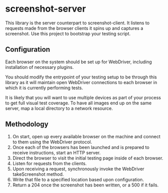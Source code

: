 # screenshot-server

This library is the server counterpart to screenshot-client. It listens to requests made from the browser clients it spins up and captures a screenshot. Use this project to bootstrap your testing script.


## Configuration

Each browser on the system should be set up for WebDriver, including installation of necessary plugins.

You should modify the entrypoint of your testing setup to be through this library as it will maintain open WebDriver connections to each browser in which it is currently performing tests.

It is likely that you will want to use multiple devices as part of your process to get full visual test coverage. To have all images end up on the same server, map a local directory to a network resource.


## Methodology

1. On start, open up every available browser on the machine and connect to them using the WebDriver protocol.
2. Once each of the browsers has been launched and is prepared to receive instructions, start an HTTP server.
3. Direct the browser to visit the initial testing page inside of each browser.
4. Listen for requests from the clients.
5. Upon receiving a request, synchronously invoke the WebDriver takeScreenshot method.
6. Write that file to a specified location based upon configuration.
7. Return a 204 once the screenshot has been written, or a 500 if it fails.
